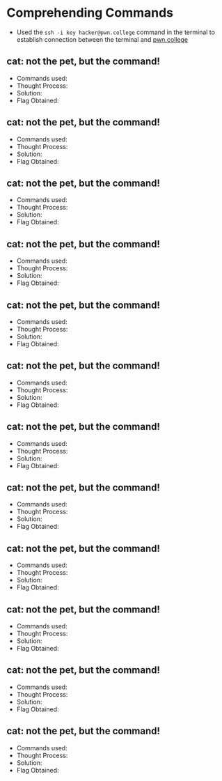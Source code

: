 # Comprehending Commands  
- Used the `ssh -i key hacker@pwn.college` command in the terminal to establish connection between the terminal and [pwn.college](https://pwn.college/)

## cat: not the pet, but the command!
- Commands used:
- Thought Process: 
- Solution: 
- Flag Obtained: 

## cat: not the pet, but the command!
- Commands used:
- Thought Process: 
- Solution: 
- Flag Obtained: 

## cat: not the pet, but the command!
- Commands used:
- Thought Process: 
- Solution: 
- Flag Obtained: 

## cat: not the pet, but the command!
- Commands used:
- Thought Process: 
- Solution: 
- Flag Obtained: 

## cat: not the pet, but the command!
- Commands used:
- Thought Process: 
- Solution: 
- Flag Obtained: 

## cat: not the pet, but the command!
- Commands used:
- Thought Process: 
- Solution: 
- Flag Obtained: 

## cat: not the pet, but the command!
- Commands used:
- Thought Process: 
- Solution: 
- Flag Obtained: 

## cat: not the pet, but the command!
- Commands used:
- Thought Process: 
- Solution: 
- Flag Obtained: 

## cat: not the pet, but the command!
- Commands used:
- Thought Process: 
- Solution: 
- Flag Obtained: 

## cat: not the pet, but the command!
- Commands used:
- Thought Process: 
- Solution: 
- Flag Obtained: 

## cat: not the pet, but the command!
- Commands used:
- Thought Process: 
- Solution: 
- Flag Obtained: 

## cat: not the pet, but the command!
- Commands used:
- Thought Process: 
- Solution: 
- Flag Obtained: 

